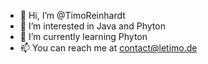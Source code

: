 - 👋 Hi, I’m @TimoReinhardt
- 👀 I’m interested in Java and Phyton
- 🌱 I’m currently learning Phyton
- 📫 You can reach me at contact@letimo.de

<!---
TimoReinhardt/TimoReinhardt is a ✨ special ✨ repository because its `README.md` (this file) appears on your GitHub profile.
You can click the Preview link to take a look at your changes.
--->
